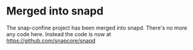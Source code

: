 # Merged into snapd

The snap-confine project has been merged into snapd. There's no more any code
here. Instead the code is now at https://github.com/snapcore/snapd
